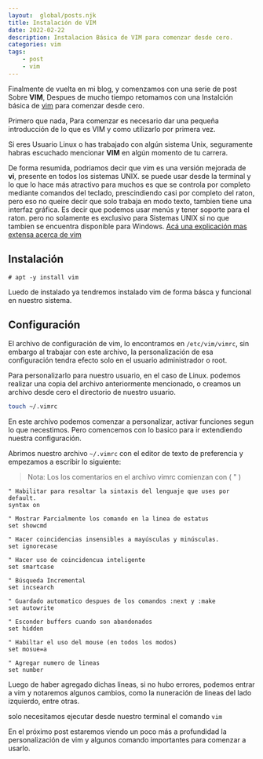 ```yaml
---
layout:  global/posts.njk
title: Instalación de VIM
date: 2022-02-22
description: Instalacion Básica de VIM para comenzar desde cero.
categories: vim
tags:
    - post
    - vim
---
```


Finalmente de vuelta en mi blog, y comenzamos con una serie de post Sobre **VIM**, Despues de mucho tiempo retomamos con una Instalción básica de [vim](https://www.vim.org/) para comenzar desde cero.

Primero que nada, Para comenzar es necesario dar una pequeña introducción de lo que es VIM y como utilizarlo por primera vez.

Si eres Usuario Linux o has trabajado con algún sistema Unix, seguramente habras escuchado mencionar **VIM** en algún momento de tu carrera.

De forma resumida, podriamos decir que vim es una versión mejorada de **vi**, presente en todos los sistemas UNIX. se puede usar desde la terminal y lo que lo hace más atractivo para muchos es que se controla por completo mediante comandos del teclado, prescindiendo casi por completo del raton, pero eso no queire decir que solo trabaja en modo texto, tambien tiene una interfaz gráfica. Es decir que podemos usar menús y tener soporte para el raton. pero no solamente es exclusivo para Sistemas UNIX si no que tambien se encuentra disponible para Windows. [Acá una explicación mas extensa acerca de vim](https://www.vim.org/6k/features.es.txt)

## Instalación

```console
# apt -y install vim
```

Luedo de instalado ya tendremos instalado vim de forma básca y funcional en nuestro sistema.

## Configuración

El archivo de configuración de vim, lo encontramos en `/etc/vim/vimrc`, sin embargo al trabajar con este archivo, la personalización de esa configuración tendra efecto solo en el usuario administrador o root.

Para personalizarlo para nuestro usuario, en el caso de Linux. podemos realizar una copia del archivo anteriormente mencionado, o creamos un archivo desde cero el directorio de nuestro usuario.

```bash
touch ~/.vimrc
```

En este archívo podemos comenzar a personalizar, activar funciones segun lo que necestimos. Pero comencemos con lo basico para ir extendiendo nuestra configuración.

Abrimos nuestro archivo `~/.vimrc` con el editor de texto de preferencia y empezamos a escribir lo siguiente:

> Nota: Los los comentarios en el archivo vimrc comienzan con ( " )

```vim
" Habilitar para resaltar la sintaxis del lenguaje que uses por default. 
syntax on
```

```vim
" Mostrar Parcialmente los comando en la linea de estatus
set showcmd
```

```vim
" Hacer coincidencias insensibles a mayúsculas y minúsculas.
set ignorecase
```

```vim
" Hacer uso de coincidencua inteligente
set smartcase
```

```vim
" Búsqueda Incremental 
set incsearch
```

```vim
" Guardado automatico despues de los comandos :next y :make
set autowrite
```

```vim
" Esconder buffers cuando son abandonados
set hidden
```

```vim
" Habiltar el uso del mouse (en todos los modos)
set mosue=a
```

```vim
" Agregar numero de lineas
set number
```

Luego de haber agregado dichas lineas, si no hubo errores, podemos entrar a vim y notaremos algunos cambios, como la nuneración de lineas del lado izquierdo, entre otras.

solo necesitamos ejecutar desde nuestro terminal el comando `vim`

En el próximo post estaremos viendo un poco más a profundidad la personalización de vim y algunos comando importantes para comenzar a usarlo.
